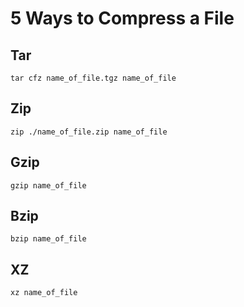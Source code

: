 # 5 Ways to Compress a File

## Tar
`tar cfz name_of_file.tgz name_of_file`

## Zip
`zip ./name_of_file.zip name_of_file`

## Gzip
`gzip name_of_file`

## Bzip
`bzip name_of_file`

## XZ
`xz name_of_file`

